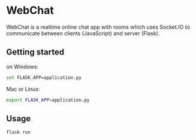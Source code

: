 # WebChat

WebChat is a realtime online chat app with rooms which uses Socket.IO to communicate between clients (JavaScript) and server (Flask).

## Getting started

on Windows:

```bash
set FLASK_APP=application.py
```

Mac or Linux:

```bash
export FLASK_APP=application.py
```

## Usage

```bash
flask run
```
